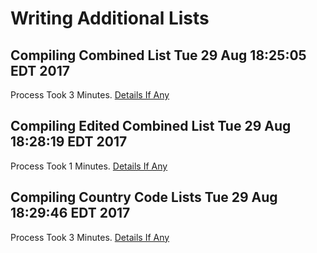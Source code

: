 # Writing Additional Lists

## Compiling Combined List Tue 29 Aug 18:25:05 EDT 2017
Process Took 3 Minutes.
[Details If Any](https://github.com/deathbybandaid/piholeparser/blob/master/RecentRunLogs/listgenscripts/60-Compiling-Combined-List.md)

## Compiling Edited Combined List Tue 29 Aug 18:28:19 EDT 2017
Process Took 1 Minutes.
[Details If Any](https://github.com/deathbybandaid/piholeparser/blob/master/RecentRunLogs/listgenscripts/70-Compiling-Edited-Combined-List.md)

## Compiling Country Code Lists Tue 29 Aug 18:29:46 EDT 2017
Process Took 3 Minutes.
[Details If Any](https://github.com/deathbybandaid/piholeparser/blob/master/RecentRunLogs/listgenscripts/75-Compiling-Country-Code-Lists.md)

